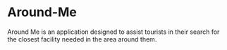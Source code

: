 # Around-Me
Around Me is an application designed to assist tourists in their search for the closest facility needed in the area around them.
